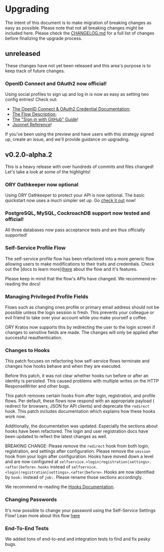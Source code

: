 # Upgrading

The intent of this document is to make migration of breaking changes as easy as
possible. Please note that not all breaking changes might be included here.
Please check the [CHANGELOG.md](./CHANGELOG.md) for a full list of changes
before finalizing the upgrade process.

## unreleased

These changes have not yet been released and this area's purpose is to keep
track of future changes.

### OpenID Connect and OAuth2 now official!

Using social profiles to sign up and log in is now as easy as setting two config entries! Check out:

- [The OpenID Connect & OAuth2 Credential Documentation](https://www.ory.sh/kratos/docs/concepts/credentials/openid-connect-oidc-oauth2);
- [The Flow Description](https://www.ory.sh/kratos/docs/concepts/credentials/openid-connect-oidc-oauth2);
- [The "Sign in with GitHub" Guide](https://www.ory.sh/kratos/docs/guides/sign-in-with-github)!
- [Jsonnet Reference](https://www.ory.sh/kratos/docs/reference/jsonnet)!

If you've been using the preview and have users with this strategy signed up, create an issue,
and we'll provide guidance on upgrading.

## v0.2.0-alpha.2

This is a heavy release with over hundreds of commits and files changed! Let's
take a look at some of the highlights!

### ORY Oathkeeper now optional

Using ORY Oathkeeper to protect your API is now optional. The basic quickstart
now uses a much simpler set up. Go
[check it out](https://www.ory.sh/kratos/docs/quickstart) now!

### PostgreSQL, MySQL, CockroachDB support now tested and official!

All three databases now pass acceptance tests and are thus officially supported!

### Self-Service Profile Flow

The self-service profile flow has been refactored into a more generic flow
allowing users to make modifications to their traits and credentials. Check out
the [docs to learn
more]([here](https://www.ory.sh/kratos/docs/self-service/flows/user-settings-profile-management)
about the flow and it's features.

Please keep in mind that the flow's APIs have changed. We recommend re-reading
the docs!

### Managing Privileged Profile Fields

Flows such as changing ones profile or primary email address should not be
possible unless the login session is fresh. This prevents your colleague or evil
friend to take over your account while you make yourself a coffee.

ORY Kratos now supports this by redirecting the user to the login screen if
changes to sensitive fields are made. The changes will only be applied after
successful reauthentication.

### Changes to Hooks

This patch focuses on refactoring how self-service flows terminate and changes
how hooks behave and when they are executed.

Before this patch, it was not clear whether hooks run before or after an
identity is persisted. This caused problems with multiple writes on the HTTP
ResponseWriter and other bugs.

This patch removes certain hooks from after login, registration, and profile
flows. Per default, these flows now respond with an appropriate payload (
redirect for browsers, JSON for API clients) and deprecate the `redirect` hook.
This patch includes documentation which explains how these hooks work now.

Additionally, the documentation was updated. Especially the sections about hooks
have been refactored. The login and user registration docs have been updated to
reflect the latest changes as well.

BREAKING CHANGE: Please remove the `redirect` hook from both login,
registration, and settings after configuration. Please remove the `session` hook
from your login after configuration. Hooks have moved down a level and are now
configured at `selfservice.<login|registration|settings>.<after|before>.hooks`
instead of `selfservice.<login|registration|settings>.<after|before>`.
Hooks are now identified by `hook:` instead of `job:`. Please rename those
sections accordingly.

We recommend re-reading the
[Hooks Documentation](https://www.ory.sh/kratos/docs/self-service/hooks/index).

### Changing Passwords

It's now possible to change your password using the Self-Service Settings Flow!
Lean more about this flow
[here](https://www.ory.sh/kratos/docs/self-service/flows/user-settings-profile-management)

### End-To-End Tests

We added tons of end-to-end and integration tests to find and fix pesky bugs.
